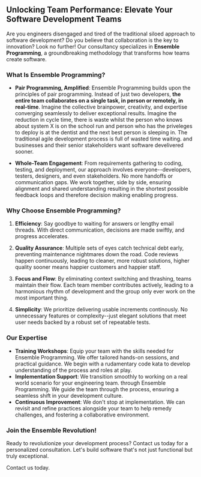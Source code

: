 ## **Unlocking Team Performance: Elevate Your Software Development Teams**

Are you engineers disengaged and tired of the traditional siloed approach to software development? Do you believe that collaboration is the key to innovation? Look no further! Our consultancy specializes in **Ensemble Programming**, a groundbreaking methodology that transforms how teams create software.

### **What Is Ensemble Programming?**

- **Pair Programming, Amplified**: Ensemble Programming builds upon the principles of pair programming. Instead of just two developers, **the entire team collaborates on a single task, in person or remotely, in real-time**. Imagine the collective brainpower, creativity, and expertise converging seamlessly to deliver exceptional results.
Imagine the reduction in cycle time, there is waste whilst the person who knows about system X is on the school run and person who has the priveleges to deploy is at the dentist and the next best person is sleeping in.
The traditional agile development process is full of wasted time waiting. and businesses and their senior stakeholders want software develivered sooner. 
 
- **Whole-Team Engagement**: From requirements gathering to coding, testing, and deployment, our approach involves everyone--developers, testers, designers, and even stakeholders. No more handoffs or communication gaps. We work together, side by side, ensuring alignment and shared understanding resulting in the shortest possible feedback loops and therefore decision making enabling progress.

### **Why Choose Ensemble Programming?**

1. **Efficiency**: Say goodbye to waiting for answers or lengthy email threads. With direct communication, decisions are made swiftly, and progress accelerates.

2. **Quality Assurance**: Multiple sets of eyes catch technical debt early, preventing maintenance nightmares down the road. Code reviews happen continuously, leading to cleaner, more robust solutions, higher quality sooner means happier customers and happier staff.

3. **Focus and Flow**: By eliminating context switching and thrashing, teams maintain their flow. Each team member contributes actively, leading to a harmonious rhythm of development and the group only ever work on the most important thing.

4. **Simplicity**: We prioritize delivering usable increments continously. No unnecessary features or complexity--just elegant solutions that meet user needs backed by a robust set of repeatable tests.

### **Our Expertise**

- **Training Workshops**: Equip your team with the skills needed for Ensemble Programming. We offer tailored hands-on sessions, and practical guidance. We begin with a rudamentary code kata to develop understanding of the process and roles at play.
- **Implementation Support**: We transition smoothly to working on a real world scenario for your engineering team. through Ensemble Programming. We guide the team through the process, ensuring a seamless shift in your development culture.
- **Continuous Improvement**: We don't stop at implementation. We can revisit and refine practices alongside your team to help remedy challenges, and fostering a collaborative environment.





### **Join the Ensemble Revolution!**

Ready to revolutionize your development process? Contact us today for a personalized consultation. Let's build software that's not just functional but truly exceptional.


Contact us today.
